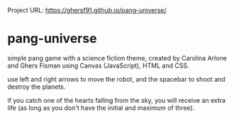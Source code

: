 Project URL: https://ghersf91.github.io/pang-universe/

# pang-universe

simple pang game with a science fiction theme, created by Carolina Arlone and Ghers Fisman using Canvas (JavaScript), HTML and CSS.

use left and right arrows to move the robot, and the spacebar to shoot and destroy the planets.

if you catch one of the hearts falling from the sky, you will receive an extra life (as long as you don't have the initial and maximum of three).
